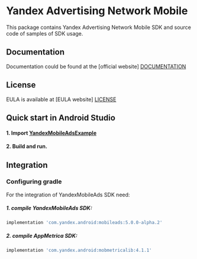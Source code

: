 # Yandex Advertising Network Mobile
This package contains Yandex Advertising Network Mobile SDK and source code of samples of SDK usage.

## Documentation
Documentation could be found at the [official website] [DOCUMENTATION]

## License
EULA is available at [EULA website] [LICENSE] 

## Quick start in Android Studio

#### 1. Import [YandexMobileAdsExample](https://github.com/yandexmobile/yandex-ads-sdk-android/tree/master/YandexMobileAdsExample)

#### 2. Build and run.

## Integration

### Configuring gradle

For the integration of YandexMobileAds SDK need:
##### 1. compile YandexMobileAds SDK:

```sh
implementation 'com.yandex.android:mobileads:5.0.0-alpha.2'
```

##### 2. compile AppMetrica SDK:

```sh
implementation 'com.yandex.android:mobmetricalib:4.1.1'
```

[DOCUMENTATION]: https://tech.yandex.com/mobile-ads/
[LICENSE]: https://legal.yandex.com/partner_ch/
